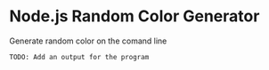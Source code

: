 # Node.js Random Color Generator

Generate random color on the comand line

```bash
TODO: Add an output for the program
```
